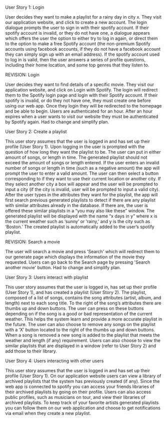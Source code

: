 User Story 1: Login

User decides they want to make a playlist for a rainy day in city x. They visit our application website, and click to create a 
new account. The login dialogue prompts the user to sign in with their spotify account. If their spotify account is invalid, or 
they do not have one, a dialogue appears which offers the user the option to either try to log in again, or direct them to the 
option to make a free Spotify account (the non-premium Spotify accounts using facebook accounts, if they do not have a facebook 
account they can simply sign up with an email address). If the spotify account used to log in is valid, then the user answers a 
series of profile questions, including their home location, and some top genres that they listen to.

REVISION: Login

User decides they want to find details of a specific movie. They visit our application website, and click on Login with Spotify. 
The login will redirect them to the Spotify login page and login with their Spotify account. If their spotify is invalid, or do they not have
one, they must create one before using our web app. Once they login they will be redirected to the homepage and be able to begin.
Users are authenticated for an hour. After an hour expires when a user wants to visit our website they must be authenticated by Spotify again.
Had to change and simplify plan.

User Story 2: Create a playlist

This user story assumes that the user is logged in and has set up their profile (User Story 1). Upon logging in the user is 
prompted with the question of how long they want the playlist to be. The user can put in either amount of songs, or length in time. 
The generated playlist should not exceed the amount of songs or length entered. If the user enters an invalid number of songs or 
length in time (such as a negative amount) the app will prompt the user to enter a valid amount. The user can then select a button 
corresponding to if they want to use their current location or another city. If they select another city a box will appear and the 
user will be prompted to input a city (if the city is invalid, user will be prompted to input a valid city). After the user types 
in the attributes they want for the playlist, the app will first search previous generated playlists to detect if there are any 
playlist with similar attributes already in the database. If there are, the user is offered these similar playlists in a “you may 
also like these” window. The generated playlist will be displayed with the name “x days in y” where x is the current weather such as 
‘sunny’ or ‘rainy,’ and y is the city such as ‘Boston.’ The created playlist is automatically added to the user’s spotify playlist. 

REVISION: Search a movie

The user will search a movie and press 'Search' which will redirect them to our generate page which displays the information of the movie 
they requested. Users can go back to the Search page by pressing 'Search another movie' button. Had to change and simplify plan.


User Story 3: Users interact with playlist

This user story assumes that the user is logged in, has set up their profile (User Story 1), and has created a playlist (User Story 2). 
The playlist, composed of a list of songs, contains the song attributes (artist, album, and length) next to each song title. To the right 
of  the song’s attributes there are thumbs up and down buttons. The user can press on these buttons depending on if the song is a good or 
bad representation of the current weather. This helps the system learn and provide a more accurate playlist in the future. The user can 
also choose to remove any songs on the playlist with a ‘X’ button located to the right of the thumbs up and down buttons. When a song is 
removed a new song is added to the playlist that meets the weather and length (if any) requirement. Users can also choose to view the 
similar playlists that are displayed in a window (refer to User Story 2) and add those to their library. 

User Story 4: Users interacting with other users

This user story assumes that the user is logged in and has set up their profile (User Story 1). On our application website users can view a 
library of archived playlists that the system has previously created (if any). Since the web app is connected to spotify you can access your 
friends libraries of their archived playlists by going on their profile. Users can also access public profiles, such as musicians on tour, and 
view their libraries of archived playlists. To keep track of your favorite artists generated playlists you can follow them on our web application 
and choose to get notifications via email when they create a new playlist. 
